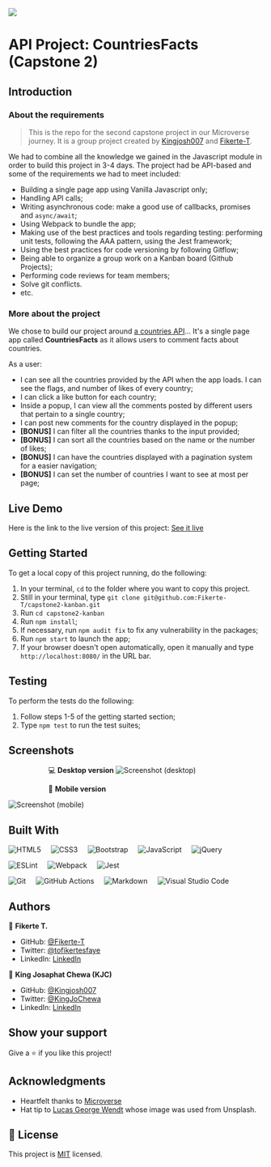 ![](https://img.shields.io/badge/Microverse-blueviolet)


# API Project: CountriesFacts (Capstone 2)

## Introduction

### About the requirements

> This is the repo for the second capstone project in our Microverse journey. It is a group project created by [Kingjosh007](https://github.com/Kingjosh007) and [Fikerte-T](https://github.com/Fikerte-T). 

We had to combine all the knowledge we gained in the Javascript module in order to build this project in 3-4 days. The project had be API-based and some of the requirements we had to meet included: 

- Building a single page app using Vanilla Javascript only;
- Handling API calls;
- Writing asynchronous code: make a good use of callbacks, promises and `async/await`;
- Using Webpack to bundle the app;
- Making use of the best practices and tools regarding testing: performing unit tests, following the AAA pattern, using the Jest framework;
- Using the best practices for code versioning by following Gitflow;
- Being able to organize a group work on a Kanban board (Github Projects);
- Performing code reviews for team members;
- Solve git conflicts.
- etc.


### More about the project

We chose to build our project around [a countries API](https://documenter.getpostman.com/view/1134062/T1LJjU52#intro)...
It's a single page app called **CountriesFacts** as it allows users to comment facts about countries.

As a user:

- I can see all the countries provided by the API when the app loads. I can see the flags, and number of likes of every country;
- I can click a like button for each country;
- Inside a popup, I can view all the comments posted by different users that pertain to a single country;
- I can post new comments for the country displayed in the popup;
- **[BONUS]** I can filter all the countries thanks to the input provided;
- **[BONUS]** I can sort all the countries based on the name or the number of likes;
- **[BONUS]** I can have the countries displayed with a pagination system for a easier navigation;
- **[BONUS]** I can set the number of countries I want to see at most per page;


## Live Demo

Here is the link to the live version of this project: [See it live](https://github.com/Kingjosh007) 


## Getting Started

To get a local copy of this project running, do the following: 

1. In your terminal, `cd` to the folder where you want to copy this project.
2. Still in your terminal, type `git clone git@github.com:Fikerte-T/capstone2-kanban.git` 
3. Run `cd capstone2-kanban`
4. Run `npm install`;
5. If necessary, run `npm audit fix` to fix any vulnerability in the packages;
6. Run `npm start` to launch the app;
7. If your browser doesn't open automatically, open it manually and type `http://localhost:8080/` in the URL bar.


## Testing

To perform the tests do the following:

1. Follow steps 1-5 of the getting started section;
2. Type `npm test` to run the test suites;

## Screenshots

&nbsp; &nbsp; &nbsp; &nbsp; &nbsp; &nbsp; &nbsp; &nbsp; &nbsp; &nbsp; 💻 **Desktop version**
![Screenshot (desktop)](screenshots/screenshot-desktop.gif)


&nbsp; &nbsp; &nbsp; &nbsp; &nbsp; &nbsp; &nbsp; &nbsp; &nbsp; &nbsp;  📱 **Mobile version**

![Screenshot (mobile)](screenshots/screenshot-mobile.gif)


## Built With

![HTML5](https://img.shields.io/badge/html5-%23E34F26.svg?style=for-the-badge&logo=html5&logoColor=white) &nbsp; &nbsp; ![CSS3](https://img.shields.io/badge/css3-%231572B6.svg?style=for-the-badge&logo=css3&logoColor=white) &nbsp; &nbsp; ![Bootstrap](https://img.shields.io/badge/bootstrap-%23563D7C.svg?style=for-the-badge&logo=bootstrap&logoColor=white) &nbsp; &nbsp; ![JavaScript](https://img.shields.io/badge/javascript-%23323330.svg?style=for-the-badge&logo=javascript&logoColor=%23F7DF1E)  &nbsp; &nbsp;  ![jQuery](https://img.shields.io/badge/jquery-%230769AD.svg?style=for-the-badge&logo=jquery&logoColor=white)

![ESLint](https://img.shields.io/badge/ESLint-4B3263?style=for-the-badge&logo=eslint&logoColor=white) &nbsp; &nbsp; ![Webpack](https://img.shields.io/badge/webpack-%238DD6F9.svg?style=for-the-badge&logo=webpack&logoColor=black) &nbsp; &nbsp; ![Jest](https://img.shields.io/badge/-jest-%23C21325?style=for-the-badge&logo=jest&logoColor=white)

![Git](https://img.shields.io/badge/git-%23F05033.svg?style=for-the-badge&logo=git&logoColor=white) &nbsp; &nbsp; ![GitHub Actions](https://img.shields.io/badge/githubactions-%232671E5.svg?style=for-the-badge&logo=githubactions&logoColor=white) &nbsp; &nbsp; ![Markdown](https://img.shields.io/badge/markdown-%23000000.svg?style=for-the-badge&logo=markdown&logoColor=white) &nbsp; &nbsp; ![Visual Studio Code](https://img.shields.io/badge/Visual%20Studio%20Code-0078d7.svg?style=for-the-badge&logo=visual-studio-code&logoColor=white) 


## Authors

👤 **Fikerte T.**

- GitHub: [@Fikerte-T](https://github.com/Fikerte-T)
- Twitter: [@tofikertesfaye](https://twitter.com/tofikertesfaye)
- LinkedIn: [LinkedIn](https://www.linkedin.com/in/fikerte-tesfaye-a68337216/)

👤 **King Josaphat Chewa (KJC)**

- GitHub: [@Kingjosh007](https://github.com/Kingjosh007)
- Twitter: [@KingJoChewa](https://twitter.com/KingJoChewa)
- LinkedIn: [LinkedIn](https://www.linkedin.com/in/king-josaphat-chewa-aa154011b/)

## Show your support

Give a ⭐️ if you like this project!


## Acknowledgments

- Heartfelt thanks to [Microverse](https://www.microverse.org/)
- Hat tip to [Lucas George Wendt](https://unsplash.com/@lucasgwendt) whose image was used from Unsplash.

## 📝 License

This project is [MIT](./MIT.md) licensed.